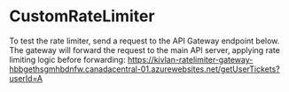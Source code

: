 # CustomRateLimiter

To test the rate limiter, send a request to the API Gateway endpoint below. The gateway will forward the request to the main API server, applying rate limiting logic before forwarding:
https://kivlan-ratelimiter-gateway-hbbgethsgmhbdnfw.canadacentral-01.azurewebsites.net/getUserTickets?userId=A
